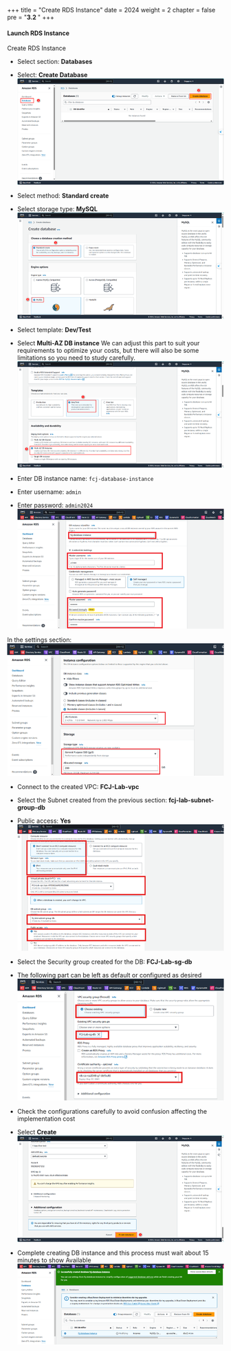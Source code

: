 +++
title = "Create RDS Instance"
date = 2024
weight = 2
chapter = false
pre = "<b>3.2 </b>"
+++

#### Launch RDS Instance

Create RDS Instance

- Select section: **Databases**
- Select: **Create Database**
  ![Choose DB](/images/3/3_2/1.png?width=90pc)

- Select method: **Standard create**
- Select storage type: **MySQL**
  ![Template](/images/3/3_2/2.png?width=90pc)

- Select template: **Dev/Test**
- Select **Multi-AZ DB instance**
  We can adjust this part to suit your requirements to optimize your costs, but there will also be some limitations so you need to study carefully.
  ![Subnet DB](/images/3/3_2/3.png?width=90pc)

- Enter DB instance name: `fcj-database-instance`
- Enter username: `admin`
- Enter password: `admin2024`
  ![Info DB](/images/3/3_2/4.png?width=90pc)

In the settings section:
![Class & Storage](/images/3/3_2/5.png?width=90pc)

- Connect to the created VPC: **FCJ-Lab-vpc**
- Select the Subnet created from the previous section: **fcj-lab-subnet-group-db**
- Public access: **Yes**
  ![Resource](/images/3/3_2/6.png?width=90pc)

- Select the Security group created for the DB: **FCJ-Lab-sg-db**
- The following part can be left as default or configured as desired
  ![Resource](/images/3/3_2/7.png?width=90pc)

- Check the configurations carefully to avoid confusion affecting the implementation cost
- Select **Create**
  ![Resource](/images/3/3_2/8.png?width=90pc)

- Complete creating DB instance and this process must wait about 15 minutes to show Available
  ![Resource](/images/3/3_2/9.png?width=90pc)
